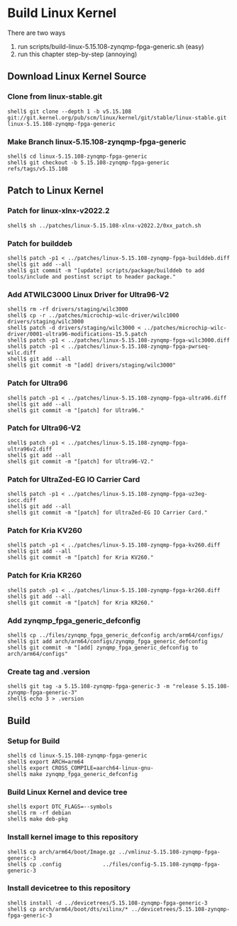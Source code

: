 # Build Linux Kernel

There are two ways

1. run scripts/build-linux-5.15.108-zynqmp-fpga-generic.sh (easy)
2. run this chapter step-by-step (annoying)

## Download Linux Kernel Source

### Clone from linux-stable.git

```console
shell$ git clone --depth 1 -b v5.15.108 git://git.kernel.org/pub/scm/linux/kernel/git/stable/linux-stable.git linux-5.15.108-zynqmp-fpga-generic
```

### Make Branch linux-5.15.108-zynqmp-fpga-generic

```console
shell$ cd linux-5.15.108-zynqmp-fpga-generic
shell$ git checkout -b 5.15.108-zynqmp-fpga-generic refs/tags/v5.15.108
```

## Patch to Linux Kernel

### Patch for linux-xlnx-v2022.2

```console
shell$ sh ../patches/linux-5.15.108-xlnx-v2022.2/0xx_patch.sh
```

### Patch for builddeb

```console
shell$ patch -p1 < ../patches/linux-5.15.108-zynqmp-fpga-builddeb.diff 
shell$ git add --all
shell$ git commit -m "[update] scripts/package/builddeb to add tools/include and postinst script to header package."
```

### Add ATWILC3000 Linux Driver for Ultra96-V2

```console
shell$ rm -rf drivers/staging/wilc3000
shell$ cp -r ../patches/microchip-wilc-driver/wilc1000 drivers/staging/wilc3000
shell$ patch -d drivers/staging/wilc3000 < ../patches/microchip-wilc-driver/0001-ultra96-modifications-15.5.patch
shell$ patch -p1 < ../patches/linux-5.15.108-zynqmp-fpga-wilc3000.diff
shell$ patch -p1 < ../patches/linux-5.15.108-zynqmp-fpga-pwrseq-wilc.diff
shell$ git add --all
shell$ git commit -m "[add] drivers/staging/wilc3000"
```

### Patch for Ultra96

```console
shell$ patch -p1 < ../patches/linux-5.15.108-zynqmp-fpga-ultra96.diff
shell$ git add --all
shell$ git commit -m "[patch] for Ultra96."
```

### Patch for Ultra96-V2

```console
shell$ patch -p1 < ../patches/linux-5.15.108-zynqmp-fpga-ultra96v2.diff 
shell$ git add --all
shell$ git commit -m "[patch] for Ultra96-V2."
```

### Patch for UltraZed-EG IO Carrier Card

```console
shell$ patch -p1 < ../patches/linux-5.15.108-zynqmp-fpga-uz3eg-iocc.diff 
shell$ git add --all
shell$ git commit -m "[patch] for UltraZed-EG IO Carrier Card."
```

### Patch for Kria KV260

```console
shell$ patch -p1 < ../patches/linux-5.15.108-zynqmp-fpga-kv260.diff 
shell$ git add --all
shell$ git commit -m "[patch] for Kria KV260."
```

### Patch for Kria KR260

```console
shell$ patch -p1 < ../patches/linux-5.15.108-zynqmp-fpga-kr260.diff 
shell$ git add --all
shell$ git commit -m "[patch] for Kria KR260."
```

### Add zynqmp_fpga_generic_defconfig

```console
shell$ cp ../files/zynqmp_fpga_generic_defconfig arch/arm64/configs/
shell$ git add arch/arm64/configs/zynqmp_fpga_generic_defconfig
shell$ git commit -m "[add] zynqmp_fpga_generic_defconfig to arch/arm64/configs"
```

### Create tag and .version

```console
shell$ git tag -a 5.15.108-zynqmp-fpga-generic-3 -m "release 5.15.108-zynqmp-fpga-generic-3"
shell$ echo 3 > .version
```

## Build

### Setup for Build 

```console
shell$ cd linux-5.15.108-zynqmp-fpga-generic
shell$ export ARCH=arm64
shell$ export CROSS_COMPILE=aarch64-linux-gnu-
shell$ make zynqmp_fpga_generic_defconfig
```

### Build Linux Kernel and device tree

```console
shell$ export DTC_FLAGS=--symbols
shell$ rm -rf debian
shell$ make deb-pkg
```

### Install kernel image to this repository

```console
shell$ cp arch/arm64/boot/Image.gz ../vmlinuz-5.15.108-zynqmp-fpga-generic-3
shell$ cp .config             ../files/config-5.15.108-zynqmp-fpga-generic-3
```

### Install devicetree to this repository

```console
shell$ install -d ../devicetrees/5.15.108-zynqmp-fpga-generic-3
shell$ cp arch/arm64/boot/dts/xilinx/* ../devicetrees/5.15.108-zynqmp-fpga-generic-3
```
